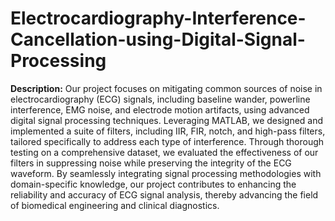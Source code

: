 # Electrocardiography-Interference-Cancellation-using-Digital-Signal-Processing

**Description:**
Our project focuses on mitigating common sources of noise in electrocardiography (ECG) signals, including baseline wander, powerline interference, EMG noise, and electrode motion artifacts, using advanced digital signal processing techniques. Leveraging MATLAB, we designed and implemented a suite of filters, including IIR, FIR, notch, and high-pass filters, tailored specifically to address each type of interference. Through thorough testing on a comprehensive dataset, we evaluated the effectiveness of our filters in suppressing noise while preserving the integrity of the ECG waveform. By seamlessly integrating signal processing methodologies with domain-specific knowledge, our project contributes to enhancing the reliability and accuracy of ECG signal analysis, thereby advancing the field of biomedical engineering and clinical diagnostics.
